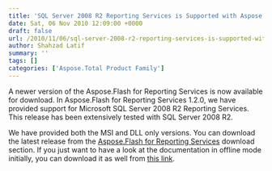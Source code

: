 ```yaml
---
title: 'SQL Server 2008 R2 Reporting Services is Supported with Aspose.Flash for Reporting Services.'
date: Sat, 06 Nov 2010 12:09:00 +0000
draft: false
url: /2010/11/06/sql-server-2008-r2-reporting-services-is-supported-with-aspose-flash-for-reporting-services/
author: Shahzad Latif
summary: ''
tags: []
categories: ['Aspose.Total Product Family']
---
```


A newer version of the Aspose.Flash for Reporting Services is now available for download. In Aspose.Flash for Reporting Services 1.2.0, we have provided support for Microsoft SQL Server 2008 R2 Reporting Services. This release has been extensively tested with SQL Server 2008 R2.  
  
We have provided both the MSI and DLL only versions. You can download the latest release from the [Aspose.Flash for Reporting Services][1] download section. If you just want to have a look at the documentation in offline mode initially, you can download it as well from [this link][2].




[1]: http://www.aspose.com/community/files/52/ssrs-rendering-extensions/aspose.flash-for-reporting-services/default.aspx
[2]: http://www.aspose.com/community/files/52/ssrs-rendering-extensions/aspose.flash-for-reporting-services/entry215093.aspx




